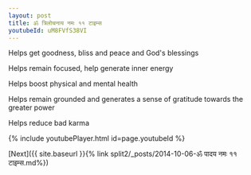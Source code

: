 ```yaml
---
layout: post
title: ॐ त्रिलोचनाय नमः ११ टाइम्स
youtubeId: uM8FVfS38VI
---
```

 
 
Helps get goodness, bliss and peace and God's blessings
 
Helps remain focused, help generate inner energy 
 
Helps boost physical and mental health 
 
Helps remain grounded and generates a sense of gratitude towards the greater power 
 
Helps reduce bad karma
 
 
 
 


{% include youtubePlayer.html id=page.youtubeId %}
 
[Next]({{ site.baseurl }}{% link  split2/_posts/2014-10-06-ॐ पादय नमः ११ टाइम्स.md%})
 
